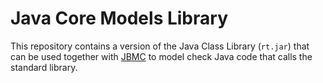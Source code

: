 Java Core Models Library
========================

This repository contains a version of the Java Class Library (`rt.jar`) that can
be used together with [JBMC](https://github.com/diffblue/jbmc) to model check
Java code that calls the standard library.
